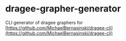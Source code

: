 # dragee-grapher-generator

CLI generator of dragee graphers for [https://github.com/MichaelBernasinski/dragee-cli](https://github.com/MichaelBernasinski/dragee-cli)
